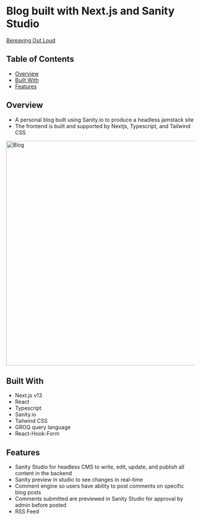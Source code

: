 # Blog built with Next.js and Sanity Studio

[Bereaving Out Loud](https://katlawblog.vercel.app)

## Table of Contents

- [Overview](#overview)
- [Built With](#built-with)
- [Features](#features)

## Overview

   - A personal blog built using Sanity.io to produce a headless jamstack site
   - The frontend is built and supported by Nextjs, Typescript, and Tailwind CSS
   
   <img width="600" alt="Blog" src="https://user-images.githubusercontent.com/97987865/220432236-c70ddd1e-43d9-46e2-af1f-ca8ee0315573.png">

   
## Built With

   * Next.js v13
   * React
   * Typescript
   * Sanity.io
   * Tailwind CSS
   * GROQ query language
   * React-Hook-Form
   
## Features

   - Sanity Studio for headless CMS to write, edit, update, and publish all content in the backend
   - Sanity preview in studio to see changes in real-time
   - Comment engine so users have ability to post comments on specific blog posts
   - Comments submitted are previewed in Sanity Studio for approval by admin before posted
   - RSS Feed
